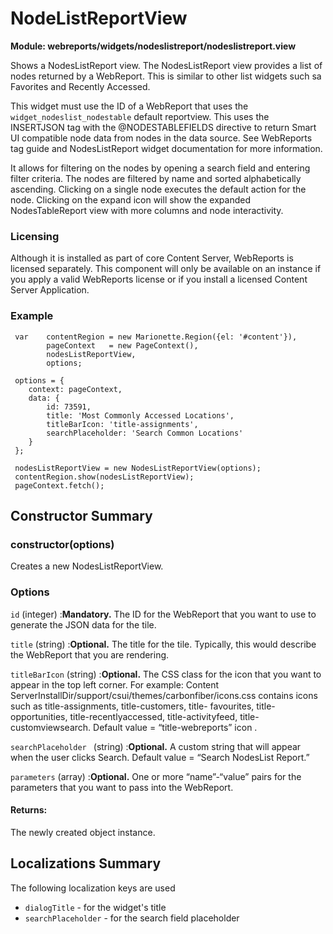 # NodeListReportView

**Module: webreports/widgets/nodeslistreport/nodeslistreport.view**

  Shows a NodesListReport view. The NodesListReport view provides a list of nodes returned by a WebReport. This is similar to other list widgets such sa Favorites and Recently Accessed.
  
  This widget must use the ID of a WebReport that uses the `widget_nodeslist_nodestable` default reportview. This uses the INSERTJSON tag with the @NODESTABLEFIELDS directive to return Smart UI compatible node data from nodes in the data source. See WebReports tag guide and NodesListReport widget documentation for more information.

It allows for filtering on the nodes by opening a search field and entering filter criteria. The nodes are filtered by name and sorted alphabetically ascending. Clicking on a single node executes the default action for the node.  Clicking on the expand icon will show the expanded NodesTableReport view with more columns and node interactivity.

### Licensing

Although it is installed as part of core Content Server, WebReports is licensed separately. This component will only be available on an instance if you apply a valid WebReports license or if you install a licensed Content Server Application.

### Example

     var    contentRegion = new Marionette.Region({el: '#content'}),
            pageContext   = new PageContext(),
            nodesListReportView,
            options;

     options = {
        context: pageContext,
        data: {
            id: 73591,
            title: 'Most Commonly Accessed Locations',
            titleBarIcon: 'title-assignments',
            searchPlaceholder: 'Search Common Locations'
        }
     };

     nodesListReportView = new NodesListReportView(options);
     contentRegion.show(nodesListReportView);
     pageContext.fetch();

## Constructor Summary

### constructor(options)

  Creates a new NodesListReportView.

### Options

`id` (integer)
:**Mandatory.** The ID for the WebReport that you want to use to generate the JSON data for the tile.

`title` (string)
:**Optional.** The title for the tile. Typically, this would describe the WebReport that you are rendering.

`titleBarIcon` (string)
:**Optional.** The CSS class for the icon that you want to appear in the top left corner. For example: Content ServerInstallDir/support/csui/themes/carbonfiber/icons.css contains icons such as title-assignments, title-customers, title- favourites, title-opportunities, title-recentlyaccessed, title-activityfeed, title-customviewsearch. Default value = “title-webreports” icon .

`searchPlaceholder
` (string)
:**Optional.** A custom string that will appear when the user clicks Search. Default value = “Search NodesList Report.”

`parameters` (array)
:**Optional.** One or more “name”-“value” pairs for the parameters that you want to pass into the WebReport.

#### Returns:

  The newly created object instance.

## Localizations Summary

The following localization keys are used

* `dialogTitle` -  for the widget's title
* `searchPlaceholder` - for the search field placeholder


